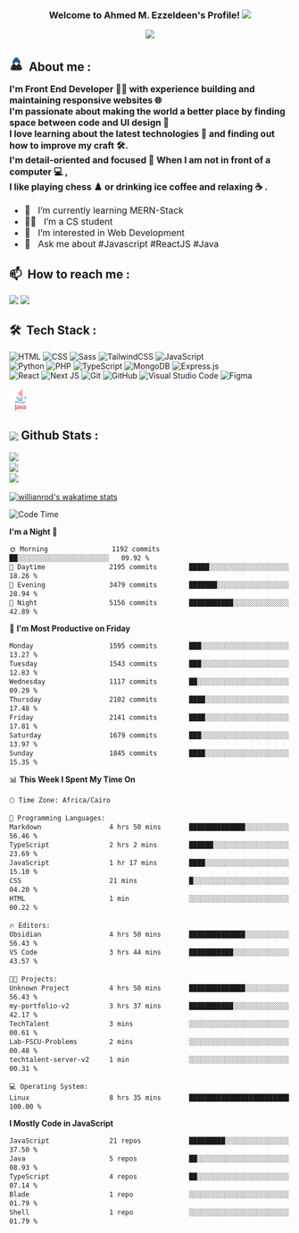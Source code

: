 <h3 align="center">
  Welcome to Ahmed M. Ezzeldeen's Profile!
  <img src="https://media.giphy.com/media/hvRJCLFzcasrR4ia7z/giphy.gif" width="28">
</h3>

<!-- Typing SVG by DenverCoder1 - https://github.com/DenverCoder1/readme-typing-svg -->
<p align="center">
  <a href="https://github.com/DenverCoder1/readme-typing-svg"><img src="https://readme-typing-svg.herokuapp.com/?lines=I'm%20Junior%20Software%20Engineer%20👨‍💻;I'm%20Front-End%20developer;Always%20learning%20new%20things&font=Fira%20Code&center=true&width=440&height=45&color=2196f3&vCenter=true&size=24"></a>
</p>

## <img src ="https://github.com/0xAbdulKhalid/0xAbdulKhalid/raw/main/assets/mdImages/about_me.gif" width=25px> &nbsp;About me :

<p Style="font-size:16px; font-weight:bold; ">
I'm Front End Developer 🧑‍💻 with experience building and maintaining responsive websites 🌐<br>
I'm passionate about making the world a better place by finding space between code and UI design 🎨<br>
I love learning about the latest technologies 🚀 and finding out how to improve my craft 🛠️.<br> I'm detail-oriented and focused 🤏 
When I am not in front of a computer 💻️ ,<br> I like playing chess ♟️ or drinking ice coffee and relaxing ☕️ .
</p>

<ul style="font-size:16px">
<li>🌱 &nbsp; I’m currently learning MERN-Stack</li>
<li>👨‍💻 &nbsp; I’m a CS student</li>
<li>👀 &nbsp; I’m interested in Web Development</li>
<li>💬 &nbsp; Ask me about #Javascript #ReactJS #Java</li>
</ul>

## 📫 &nbsp;How to reach me :

<a href="https://www.linkedin.com/in/ahmed3zzeldeen/" target="_blank"><img src="https://img.shields.io/badge/-Ahmed%20M.%20Ezzeldeen-0077B5?style=for-the-badge&logo=Linkedin&logoColor=white"/></a>
<a href="https://telegram.me/Ahmed3zzeldeen" target="_blank"><img src="https://img.shields.io/badge/-Ahmed%20M.%20Ezzeldeen-0077B5?style=for-the-badge&logo=Telegram&logoColor=white"/></a>

## 🛠 &nbsp;Tech Stack :

![HTML](https://img.shields.io/badge/HTML5-E34F26?style=for-the-badge&logo=html5&logoColor=white) ![CSS](https://img.shields.io/badge/CSS3-1572B6?style=for-the-badge&logo=css3&logoColor=white) ![Sass](https://img.shields.io/badge/Sass-CC6699?style=for-the-badge&logo=sass&logoColor=white) ![TailwindCSS](https://img.shields.io/badge/tailwindcss-%2338B2AC.svg?style=for-the-badge&logo=tailwind-css&logoColor=white) ![JavaScript](https://img.shields.io/badge/JavaScript-323330?style=for-the-badge&logo=javascript&logoColor=F7DF1E) </br> ![Python](https://img.shields.io/badge/Python-FFD43B?style=for-the-badge&logo=python&logoColor=blue) ![PHP](https://img.shields.io/badge/PHP-777BB4?style=for-the-badge&logo=php&logoColor=white) ![TypeScript](https://img.shields.io/badge/typescript-%23007ACC.svg?style=for-the-badge&logo=typescript&logoColor=white) ![MongoDB](https://img.shields.io/badge/MongoDB-%234ea94b.svg?style=for-the-badge&logo=mongodb&logoColor=white) ![Express.js](https://img.shields.io/badge/express.js-%23404d59.svg?style=for-the-badge&logo=express&logoColor=%2361DAFB) </br> ![React](https://img.shields.io/badge/react-%2320232a.svg?style=for-the-badge&logo=react&logoColor=%2361DAFB) ![Next JS](https://img.shields.io/badge/Next-black?style=for-the-badge&logo=next.js&logoColor=white) ![Git](https://img.shields.io/badge/GIT-E44C30?style=for-the-badge&logo=git&logoColor=white) ![GitHub](https://img.shields.io/badge/GitHub-100000?style=for-the-badge&logo=github&logoColor=white) ![Visual Studio Code](https://img.shields.io/badge/VSCode-0078D4?style=for-the-badge&logo=visual%20studio%20code&logoColor=white) ![Figma](https://img.shields.io/badge/figma-%23F24E1E.svg?style=for-the-badge&logo=figma&logoColor=white)&nbsp;

<a href="https://www.java.com" target="_blank"> <img src="https://raw.githubusercontent.com/devicons/devicon/master/icons/java/java-original-wordmark.svg" alt="java" width="40" height="40"/></a>

<!-- ![Figma](https://img.shields.io/badge/figma-05122A.svg?style=for-the-badge&logo=figma&logoColor=white) -->

## <img src = "https://media.giphy.com/media/iY8CRBdQXODJSCERIr/giphy.gif" align="center" width ="30px"> Github Stats :

![](https://github-readme-stats.vercel.app/api?username=Ahmed3zzeldeen&theme=tokyonight&hide_border=false&include_all_commits=false&count_private=false)<br/>
![](https://github-readme-streak-stats.herokuapp.com/?user=Ahmed3zzeldeen&theme=tokyonight&hide_border=false)<br/>
![](https://github-readme-stats.vercel.app/api/top-langs?username=Ahmed3zzeldeen&theme=tokyonight&hide_border=false&layout=compact&include_all_commits=true&count_private=false)<br/>

[![willianrod's wakatime stats](https://github-readme-stats.vercel.app/api/wakatime?username=ahmed3zzeldeen&layout=compact)](https://github.com/anuraghazra/github-readme-stats)

<!--START_SECTION:waka-->
![Code Time](http://img.shields.io/badge/Code%20Time-1%2C344%20hrs%2031%20mins-blue)

**I'm a Night 🦉** 

```text
🌞 Morning                1192 commits        ██░░░░░░░░░░░░░░░░░░░░░░░   09.92 % 
🌆 Daytime                2195 commits        █████░░░░░░░░░░░░░░░░░░░░   18.26 % 
🌃 Evening                3479 commits        ███████░░░░░░░░░░░░░░░░░░   28.94 % 
🌙 Night                  5156 commits        ███████████░░░░░░░░░░░░░░   42.89 % 
```
📅 **I'm Most Productive on Friday** 

```text
Monday                   1595 commits        ███░░░░░░░░░░░░░░░░░░░░░░   13.27 % 
Tuesday                  1543 commits        ███░░░░░░░░░░░░░░░░░░░░░░   12.83 % 
Wednesday                1117 commits        ██░░░░░░░░░░░░░░░░░░░░░░░   09.29 % 
Thursday                 2102 commits        ████░░░░░░░░░░░░░░░░░░░░░   17.48 % 
Friday                   2141 commits        ████░░░░░░░░░░░░░░░░░░░░░   17.81 % 
Saturday                 1679 commits        ███░░░░░░░░░░░░░░░░░░░░░░   13.97 % 
Sunday                   1845 commits        ████░░░░░░░░░░░░░░░░░░░░░   15.35 % 
```


📊 **This Week I Spent My Time On** 

```text
🕑︎ Time Zone: Africa/Cairo

💬 Programming Languages: 
Markdown                 4 hrs 50 mins       ██████████████░░░░░░░░░░░   56.46 % 
TypeScript               2 hrs 2 mins        ██████░░░░░░░░░░░░░░░░░░░   23.69 % 
JavaScript               1 hr 17 mins        ████░░░░░░░░░░░░░░░░░░░░░   15.10 % 
CSS                      21 mins             █░░░░░░░░░░░░░░░░░░░░░░░░   04.20 % 
HTML                     1 min               ░░░░░░░░░░░░░░░░░░░░░░░░░   00.22 % 

🔥 Editors: 
Obsidian                 4 hrs 50 mins       ██████████████░░░░░░░░░░░   56.43 % 
VS Code                  3 hrs 44 mins       ███████████░░░░░░░░░░░░░░   43.57 % 

🐱‍💻 Projects: 
Unknown Project          4 hrs 50 mins       ██████████████░░░░░░░░░░░   56.43 % 
my-portfolio-v2          3 hrs 37 mins       ███████████░░░░░░░░░░░░░░   42.17 % 
TechTalent               3 mins              ░░░░░░░░░░░░░░░░░░░░░░░░░   00.61 % 
Lab-FSCU-Problems        2 mins              ░░░░░░░░░░░░░░░░░░░░░░░░░   00.48 % 
techtalent-server-v2     1 min               ░░░░░░░░░░░░░░░░░░░░░░░░░   00.31 % 

💻 Operating System: 
Linux                    8 hrs 35 mins       █████████████████████████   100.00 % 
```

**I Mostly Code in JavaScript** 

```text
JavaScript               21 repos            █████████░░░░░░░░░░░░░░░░   37.50 % 
Java                     5 repos             ██░░░░░░░░░░░░░░░░░░░░░░░   08.93 % 
TypeScript               4 repos             ██░░░░░░░░░░░░░░░░░░░░░░░   07.14 % 
Blade                    1 repo              ░░░░░░░░░░░░░░░░░░░░░░░░░   01.79 % 
Shell                    1 repo              ░░░░░░░░░░░░░░░░░░░░░░░░░   01.79 % 
```




<!--END_SECTION:waka-->
